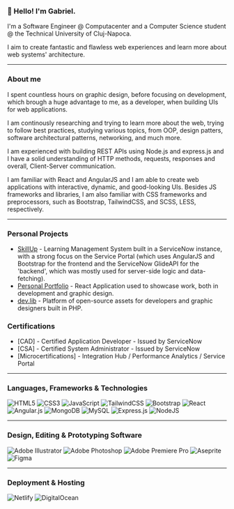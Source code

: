 ### 👋 Hello! I'm Gabriel.

I'm a Software Engineer @ Computacenter and a Computer Science student @ the Technical University of Cluj-Napoca.

I aim to create fantastic and flawless web experiences and learn more about web systems' architecture.

***

### About me

I spent countless hours on graphic design, before focusing on development, which brough a huge advantage to me, as a developer, when building UIs for web applications.

I am continously researching and trying to learn more about the web, trying to follow best practices, studying various topics, from OOP, design patters, software architectural patterns, networking, and much more.

I am experienced with building REST APIs using Node.js and express.js and I have a solid understanding of HTTP methods, requests, responses and overall, Client-Server communication.

I am familiar with React and AngularJS and I am able to create web applications with interactive, dynamic, and good-looking UIs.
Besides JS frameworks and libraries, I am also familiar with CSS frameworks and preprocessors, such as Bootstrap, TailwindCSS, and SCSS, LESS, respectively.

***

### Personal Projects

* [SkillUp](https://www.gabrielmuresan.com/portfolio/skillup) - Learning Management System built in a ServiceNow instance, with a strong focus on the Service Portal (which uses AngularJS and Bootstrap for the frontend and the ServiceNow GlideAPI for the 'backend', which was mostly used for server-side logic and data-fetching).
* [Personal Portfolio](https://www.gabrielmuresan.com) - React Application used to showcase work, both in development and graphic design.
* [dev.lib](https://www.gabrielmuresan.com/portfolio/dev-lib) - Platform of open-source assets for developers and graphic designers built in PHP.


### Certifications

* [CAD] - Certified Application Developer - Issued by ServiceNow
* [CSA] - Certified System Administrator - Issued by ServiceNow
* [Microcertifications] - Integration Hub / Performance Analytics / Service Portal

***

### Languages, Frameworks & Technologies

![HTML5](https://img.shields.io/badge/html5-%23E34F26.svg?style=for-the-badge&logo=html5&logoColor=white)
![CSS3](https://img.shields.io/badge/css3-%231572B6.svg?style=for-the-badge&logo=css3&logoColor=white)
![JavaScript](https://img.shields.io/badge/javascript-%23323330.svg?style=for-the-badge&logo=javascript&logoColor=%23F7DF1E)
![TailwindCSS](https://img.shields.io/badge/tailwindcss-%2338B2AC.svg?style=for-the-badge&logo=tailwind-css&logoColor=white)
![Bootstrap](https://img.shields.io/badge/bootstrap-%23563D7C.svg?style=for-the-badge&logo=bootstrap&logoColor=white)
![React](https://img.shields.io/badge/react-%2320232a.svg?style=for-the-badge&logo=react&logoColor=%2361DAFB)
![Angular.js](https://img.shields.io/badge/angular.js-%23E23237.svg?style=for-the-badge&logo=angularjs&logoColor=white)
![MongoDB](https://img.shields.io/badge/MongoDB-%234ea94b.svg?style=for-the-badge&logo=mongodb&logoColor=white)
![MySQL](https://img.shields.io/badge/mysql-%2300f.svg?style=for-the-badge&logo=mysql&logoColor=white)
![Express.js](https://img.shields.io/badge/express.js-%23404d59.svg?style=for-the-badge&logo=express&logoColor=%2361DAFB)
![NodeJS](https://img.shields.io/badge/node.js-6DA55F?style=for-the-badge&logo=node.js&logoColor=white)

***

### Design, Editing & Prototyping Software

![Adobe Illustrator](https://img.shields.io/badge/adobe%20illustrator-%23FF9A00.svg?style=for-the-badge&logo=adobe%20illustrator&logoColor=white)
![Adobe Photoshop](https://img.shields.io/badge/adobe%20photoshop-%2331A8FF.svg?style=for-the-badge&logo=adobe%20photoshop&logoColor=white)
![Adobe Premiere Pro](https://img.shields.io/badge/Adobe%20Premiere%20Pro-9999FF.svg?style=for-the-badge&logo=Adobe%20Premiere%20Pro&logoColor=white)
![Aseprite](https://img.shields.io/badge/Aseprite-FFFFFF?style=for-the-badge&logo=Aseprite&logoColor=#7D929E)
![Figma](https://img.shields.io/badge/figma-%23F24E1E.svg?style=for-the-badge&logo=figma&logoColor=white)

***

### Deployment & Hosting

![Netlify](https://img.shields.io/badge/netlify-%23000000.svg?style=for-the-badge&logo=netlify&logoColor=#00C7B7)
![DigitalOcean](https://img.shields.io/badge/DigitalOcean-%230167ff.svg?style=for-the-badge&logo=digitalOcean&logoColor=white)
<!-- ![AWS](https://img.shields.io/badge/AWS-%23FF9900.svg?style=for-the-badge&logo=amazon-aws&logoColor=white) -->

